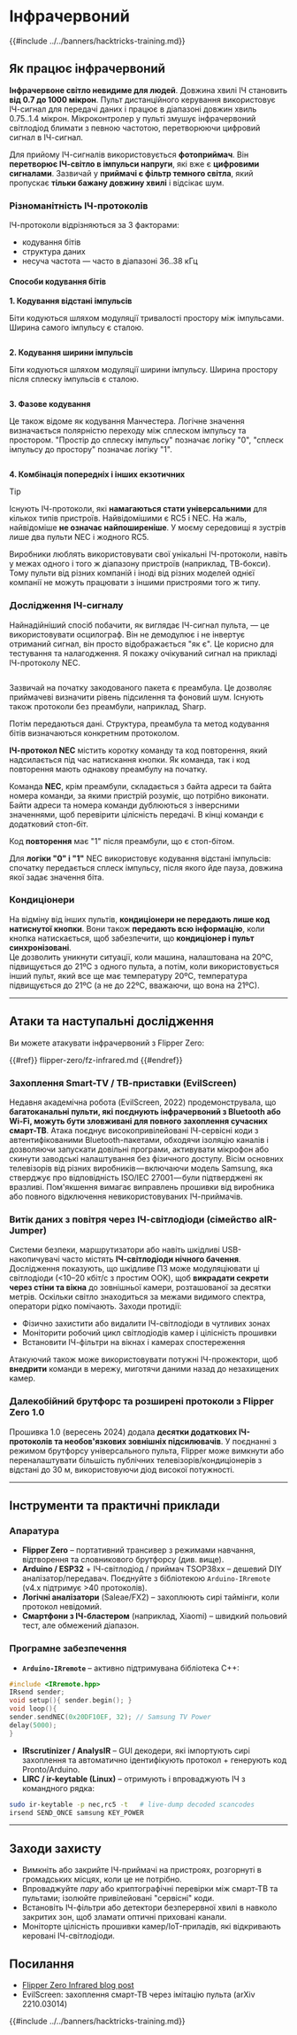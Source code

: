 # Інфрачервоний

{{#include ../../banners/hacktricks-training.md}}

## Як працює інфрачервоний <a href="#how-the-infrared-port-works" id="how-the-infrared-port-works"></a>

**Інфрачервоне світло невидиме для людей**. Довжина хвилі ІЧ становить **від 0.7 до 1000 мікрон**. Пульт дистанційного керування використовує ІЧ-сигнал для передачі даних і працює в діапазоні довжин хвиль 0.75..1.4 мікрон. Мікроконтролер у пульті змушує інфрачервоний світлодіод блимати з певною частотою, перетворюючи цифровий сигнал в ІЧ-сигнал.

Для прийому ІЧ-сигналів використовується **фотоприймач**. Він **перетворює ІЧ-світло в імпульси напруги**, які вже є **цифровими сигналами**. Зазвичай у **приймачі є фільтр темного світла**, який пропускає **тільки бажану довжину хвилі** і відсікає шум.

### Різноманітність ІЧ-протоколів <a href="#variety-of-ir-protocols" id="variety-of-ir-protocols"></a>

ІЧ-протоколи відрізняються за 3 факторами:

- кодування бітів
- структура даних
- несуча частота — часто в діапазоні 36..38 кГц

#### Способи кодування бітів <a href="#bit-encoding-ways" id="bit-encoding-ways"></a>

**1. Кодування відстані імпульсів**

Біти кодуються шляхом модуляції тривалості простору між імпульсами. Ширина самого імпульсу є сталою.

<figure><img src="../../images/image (295).png" alt=""><figcaption></figcaption></figure>

**2. Кодування ширини імпульсів**

Біти кодуються шляхом модуляції ширини імпульсу. Ширина простору після сплеску імпульсів є сталою.

<figure><img src="../../images/image (282).png" alt=""><figcaption></figcaption></figure>

**3. Фазове кодування**

Це також відоме як кодування Манчестера. Логічне значення визначається полярністю переходу між сплеском імпульсу та простором. "Простір до сплеску імпульсу" позначає логіку "0", "сплеск імпульсу до простору" позначає логіку "1".

<figure><img src="../../images/image (634).png" alt=""><figcaption></figcaption></figure>

**4. Комбінація попередніх і інших екзотичних**

> [!TIP]
> Існують ІЧ-протоколи, які **намагаються стати універсальними** для кількох типів пристроїв. Найвідомішими є RC5 і NEC. На жаль, найвідоміше **не означає найпоширеніше**. У моєму середовищі я зустрів лише два пульти NEC і жодного RC5.
>
> Виробники люблять використовувати свої унікальні ІЧ-протоколи, навіть у межах одного і того ж діапазону пристроїв (наприклад, ТВ-бокси). Тому пульти від різних компаній і іноді від різних моделей однієї компанії не можуть працювати з іншими пристроями того ж типу.

### Дослідження ІЧ-сигналу

Найнадійніший спосіб побачити, як виглядає ІЧ-сигнал пульта, — це використовувати осцилограф. Він не демодулює і не інвертує отриманий сигнал, він просто відображається "як є". Це корисно для тестування та налагодження. Я покажу очікуваний сигнал на прикладі ІЧ-протоколу NEC.

<figure><img src="../../images/image (235).png" alt=""><figcaption></figcaption></figure>

Зазвичай на початку закодованого пакета є преамбула. Це дозволяє приймачеві визначити рівень підсилення та фоновий шум. Існують також протоколи без преамбули, наприклад, Sharp.

Потім передаються дані. Структура, преамбула та метод кодування бітів визначаються конкретним протоколом.

**ІЧ-протокол NEC** містить коротку команду та код повторення, який надсилається під час натискання кнопки. Як команда, так і код повторення мають однакову преамбулу на початку.

Команда **NEC**, крім преамбули, складається з байта адреси та байта номера команди, за якими пристрій розуміє, що потрібно виконати. Байти адреси та номера команди дублюються з інверсними значеннями, щоб перевірити цілісність передачі. В кінці команди є додатковий стоп-біт.

Код **повторення** має "1" після преамбули, що є стоп-бітом.

Для **логіки "0" і "1"** NEC використовує кодування відстані імпульсів: спочатку передається сплеск імпульсу, після якого йде пауза, довжина якої задає значення біта.

### Кондиціонери

На відміну від інших пультів, **кондиціонери не передають лише код натиснутої кнопки**. Вони також **передають всю інформацію**, коли кнопка натискається, щоб забезпечити, що **кондиціонер і пульт синхронізовані**.\
Це дозволить уникнути ситуації, коли машина, налаштована на 20ºC, підвищується до 21ºC з одного пульта, а потім, коли використовується інший пульт, який все ще має температуру 20ºC, температура підвищується до 21ºC (а не до 22ºC, вважаючи, що вона на 21ºC).

---

## Атаки та наступальні дослідження <a href="#attacks" id="attacks"></a>

Ви можете атакувати інфрачервоний з Flipper Zero:

{{#ref}}
flipper-zero/fz-infrared.md
{{#endref}}

### Захоплення Smart-TV / ТВ-приставки (EvilScreen)

Недавня академічна робота (EvilScreen, 2022) продемонструвала, що **багатоканальні пульти, які поєднують інфрачервоний з Bluetooth або Wi-Fi, можуть бути зловживані для повного захоплення сучасних смарт-ТВ**. Атака поєднує високопривілейовані ІЧ-сервісні коди з автентифікованими Bluetooth-пакетами, обходячи ізоляцію каналів і дозволяючи запускати довільні програми, активувати мікрофон або скинути заводські налаштування без фізичного доступу. Вісім основних телевізорів від різних виробників — включаючи модель Samsung, яка стверджує про відповідність ISO/IEC 27001 — були підтверджені як вразливі. Пом'якшення вимагає виправлень прошивки від виробника або повного відключення невикористовуваних ІЧ-приймачів.

### Витік даних з повітря через ІЧ-світлодіоди (сімейство aIR-Jumper)

Системи безпеки, маршрутизатори або навіть шкідливі USB-накопичувачі часто містять **ІЧ-світлодіоди нічного бачення**. Дослідження показують, що шкідливе ПЗ може модуляціювати ці світлодіоди (<10–20 кбіт/с з простим OOK), щоб **викрадати секрети через стіни та вікна** до зовнішньої камери, розташованої за десятки метрів. Оскільки світло знаходиться за межами видимого спектра, оператори рідко помічають. Заходи протидії:

* Фізично захистити або видалити ІЧ-світлодіоди в чутливих зонах
* Моніторити робочий цикл світлодіодів камер і цілісність прошивки
* Встановити ІЧ-фільтри на вікнах і камерах спостереження

Атакуючий також може використовувати потужні ІЧ-прожектори, щоб **внедрити** команди в мережу, миготячи даними назад до незахищених камер.

### Далекобійний брутфорс та розширені протоколи з Flipper Zero 1.0

Прошивка 1.0 (вересень 2024) додала **десятки додаткових ІЧ-протоколів та необов'язкових зовнішніх підсилювачів**. У поєднанні з режимом брутфорсу універсального пульта, Flipper може вимкнути або переналаштувати більшість публічних телевізорів/кондиціонерів з відстані до 30 м, використовуючи діод високої потужності.

---

## Інструменти та практичні приклади <a href="#tooling" id="tooling"></a>

### Апаратура

* **Flipper Zero** – портативний трансивер з режимами навчання, відтворення та словникового брутфорсу (див. вище).
* **Arduino / ESP32** + ІЧ-світлодіод / приймач TSOP38xx – дешевий DIY аналізатор/передавач. Поєднуйте з бібліотекою `Arduino-IRremote` (v4.x підтримує >40 протоколів).
* **Логічні аналізатори** (Saleae/FX2) – захоплюють сирі таймінги, коли протокол невідомий.
* **Смартфони з ІЧ-бластером** (наприклад, Xiaomi) – швидкий польовий тест, але обмежений діапазон.

### Програмне забезпечення

* **`Arduino-IRremote`** – активно підтримувана бібліотека C++:
```cpp
#include <IRremote.hpp>
IRsend sender;
void setup(){ sender.begin(); }
void loop(){
sender.sendNEC(0x20DF10EF, 32); // Samsung TV Power
delay(5000);
}
```
* **IRscrutinizer / AnalysIR** – GUI декодери, які імпортують сирі захоплення та автоматично ідентифікують протокол + генерують код Pronto/Arduino.
* **LIRC / ir-keytable (Linux)** – отримують і впроваджують ІЧ з командного рядка:
```bash
sudo ir-keytable -p nec,rc5 -t   # live-dump decoded scancodes
irsend SEND_ONCE samsung KEY_POWER
```

---

## Заходи захисту <a href="#defense" id="defense"></a>

* Вимкніть або закрийте ІЧ-приймачі на пристроях, розгорнуті в громадських місцях, коли це не потрібно.
* Впроваджуйте *пару* або криптографічні перевірки між смарт-ТВ та пультами; ізолюйте привілейовані "сервісні" коди.
* Встановіть ІЧ-фільтри або детектори безперервної хвилі в навколо закритих зон, щоб зламати оптичні приховані канали.
* Моніторте цілісність прошивки камер/IoT-приладів, які відкривають керовані ІЧ-світлодіоди.

## Посилання

- [Flipper Zero Infrared blog post](https://blog.flipperzero.one/infrared/)
- EvilScreen: захоплення смарт-ТВ через імітацію пульта (arXiv 2210.03014)

{{#include ../../banners/hacktricks-training.md}}
